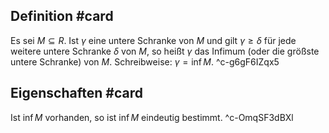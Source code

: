 ## Definition #card 
Es sei $M \subseteq R$. Ist $\gamma$ eine untere Schranke von $M$ und gilt $\gamma \geq \delta$ für jede weitere untere Schranke $\delta$ von $M$, so heißt $\gamma$ das Infimum (oder die größste untere Schranke) von $M$. Schreibweise: $\gamma = \inf M$.
^c-g6gF6IZqx5

## Eigenschaften #card 
Ist $\inf M$ vorhanden, so ist $\inf M$ eindeutig bestimmt.
^c-OmqSF3dBXl